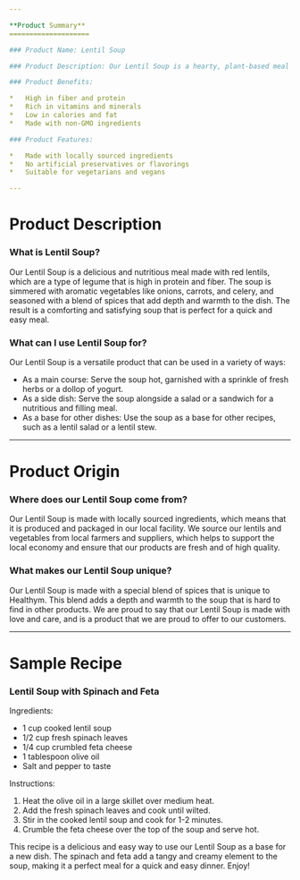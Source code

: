 ```yaml
---

**Product Summary**
====================

### Product Name: Lentil Soup

### Product Description: Our Lentil Soup is a hearty, plant-based meal made with red lentils, aromatic vegetables, and a hint of spices. This comforting soup is perfect for a quick and nutritious lunch or dinner.

### Product Benefits:

*   High in fiber and protein
*   Rich in vitamins and minerals
*   Low in calories and fat
*   Made with non-GMO ingredients

### Product Features:

*   Made with locally sourced ingredients
*   No artificial preservatives or flavorings
*   Suitable for vegetarians and vegans

---
```


**Product Description**
=====================

### What is Lentil Soup?

Our Lentil Soup is a delicious and nutritious meal made with red lentils, which are a type of legume that is high in protein and fiber. The soup is simmered with aromatic vegetables like onions, carrots, and celery, and seasoned with a blend of spices that add depth and warmth to the dish. The result is a comforting and satisfying soup that is perfect for a quick and easy meal.

### What can I use Lentil Soup for?

Our Lentil Soup is a versatile product that can be used in a variety of ways:

*   As a main course: Serve the soup hot, garnished with a sprinkle of fresh herbs or a dollop of yogurt.
*   As a side dish: Serve the soup alongside a salad or a sandwich for a nutritious and filling meal.
*   As a base for other dishes: Use the soup as a base for other recipes, such as a lentil salad or a lentil stew.

---

**Product Origin**
================

### Where does our Lentil Soup come from?

Our Lentil Soup is made with locally sourced ingredients, which means that it is produced and packaged in our local facility. We source our lentils and vegetables from local farmers and suppliers, which helps to support the local economy and ensure that our products are fresh and of high quality.

### What makes our Lentil Soup unique?

Our Lentil Soup is made with a special blend of spices that is unique to Healthym. This blend adds a depth and warmth to the soup that is hard to find in other products. We are proud to say that our Lentil Soup is made with love and care, and is a product that we are proud to offer to our customers.

---

**Sample Recipe**
================

### Lentil Soup with Spinach and Feta

Ingredients:

*   1 cup cooked lentil soup
*   1/2 cup fresh spinach leaves
*   1/4 cup crumbled feta cheese
*   1 tablespoon olive oil
*   Salt and pepper to taste

Instructions:

1.  Heat the olive oil in a large skillet over medium heat.
2.  Add the fresh spinach leaves and cook until wilted.
3.  Stir in the cooked lentil soup and cook for 1-2 minutes.
4.  Crumble the feta cheese over the top of the soup and serve hot.

This recipe is a delicious and easy way to use our Lentil Soup as a base for a new dish. The spinach and feta add a tangy and creamy element to the soup, making it a perfect meal for a quick and easy dinner. Enjoy!